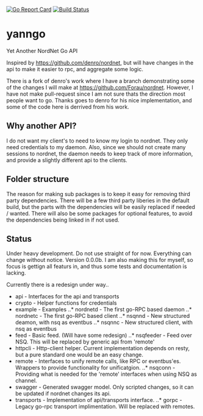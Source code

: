 [![Go Report Card](https://goreportcard.com/badge/github.com/Forau/yanngo)](https://goreportcard.com/report/github.com/Forau/yanngo)
[![Build Status](https://travis-ci.org/Forau/yanngo.svg?branch=master)](https://travis-ci.org/Forau/yanngo)
# yanngo
Yet Another NordNet Go API

Inspired by https://github.com/denro/nordnet, but will have changes in the api to make it easier to rpc, and aggregate some logic.

There is a fork of denro's work where I have a branch demonstrating some of the changes I will make at https://github.com/Forau/nordnet.
However, I have not make pull-request since I am not sure thats the direction most people want to go.  Thanks goes to denro for his nice implementation, and some of the code here is derrived from his work.

## Why another API?

I do not want my client's to need to know my login to nordnet. They only need credentials to my daemon.  Also, since we should not create many sessions to nordnet, the daemon needs to keep track of more information, and provide a slightly different api to the clients.


## Folder structure

The reason for making sub packages is to keep it easy for removing third party dependencies.
There will be a few third party liberies in the default build, but the parts with the dependencies will be easily replaced if needed / wanted.
There will also be some packages for optional features, to avoid the dependencies being linked in if not used.

## Status

Under heavy development. Do not use straight of for now.  Everything can change without notice. Version 0.0.0b.
I am also making this for myself, so focus is gettign all featurs in, and thus some tests and documentation is lacking.

Currently there is a redesign under way..

* api - Interfaces for the api and transports
* crypto - Helper functions for credentials
* example - Examples
..* nordnetd - The first go-RPC based daemon
..* nordnetc - The first go-RPC based client
..* nsqnnd - New structured deamon, with nsq as eventbus
..* nsqnnc - New structured client, with nsq as eventbus
* feed - Basic feed.  (Will have some redesign)
..* nsqfeeder - Feed over NSQ.  This will be replaced by generic api from 'remote'
* httpcli - Http-client helper.  Current implementation depends on resty, but a pure standard one would be an easy change.
* remote - Interfaces to unify remote calls, like RPC or eventbus'es. Wrappers to provide functionality for unificatgion.
..* nsqconn - Providing what is needed for the 'remote' interfaces when using NSQ as channel.
* swagger - Generated swagger model. Only scripted changes, so it can be updated if nordnet changes its api.
* transports - Implementation of api/transports interface.
..* gorpc - Legacy go-rpc transport implimentation. Will be replaced with remotes.
